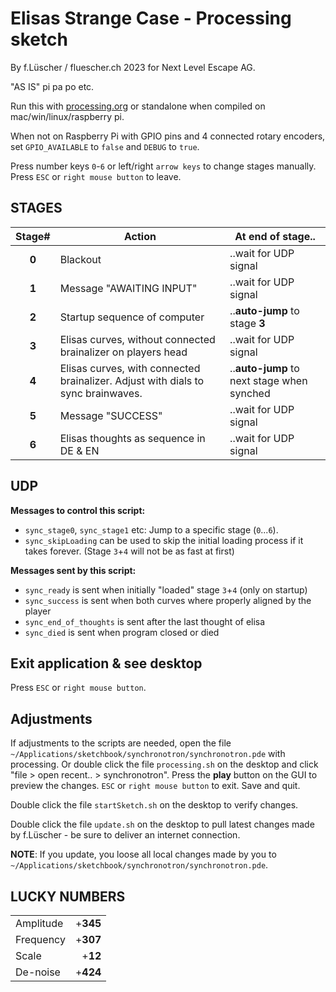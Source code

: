# Elisas Strange Case - Processing sketch 

By f.Lüscher / fluescher.ch 2023 for Next Level Escape AG.

"AS IS" pi pa po etc.

Run this with [processing.org](http://processing.org/download) or standalone when compiled on mac/win/linux/raspberry pi.

When not on Raspberry Pi with GPIO pins and 4 connected rotary encoders,
set `GPIO_AVAILABLE` to `false` and `DEBUG` to `true`.

Press number keys `0`-`6` or left/right `arrow keys` to change stages manually.
Press `ESC` or `right mouse button` to leave.

## STAGES
| Stage#| Action                                                  | At end of stage..      |
|:-----:|---------------------------------------------------------|-------------------------|
| **0** | Blackout                                                | ..wait for UDP signal  |
| **1** | Message "AWAITING INPUT"                                 | ..wait for UDP signal  |
| **2** | Startup sequence of computer                            | ..**auto-jump** to stage **3** |
| **3** | Elisas curves, without connected brainalizer on players head | ..wait for UDP signal  |
| **4** | Elisas curves, with connected brainalizer. Adjust with dials to sync brainwaves.  | ..**auto-jump** to next stage when synched |
| **5** | Message "SUCCESS"                                       | ..wait for UDP signal  |
| **6** | Elisas thoughts as sequence in DE & EN                  | ..wait for UDP signal  |

## UDP
**Messages to control this script:**
- `sync_stage0`, `sync_stage1` etc: Jump to a specific stage (`0`...`6`).
- `sync_skipLoading` can be used to skip the initial loading process if it takes forever. (Stage `3`+`4` will not be as fast at first)

**Messages sent by this script:**
- `sync_ready` is sent when initially "loaded" stage `3`+`4` (only on startup)
- `sync_success` is sent when both curves where properly aligned by the player
- `sync_end_of_thoughts` is sent after the last thought of elisa
- `sync_died` is sent when program closed or died

## Exit application & see desktop
Press `ESC` or `right mouse button`.

## Adjustments
If adjustments to the scripts are needed, open the file `~/Applications/sketchbook/synchronotron/synchronotron.pde` with processing.
Or double click the file `processing.sh` on the desktop and click "file > open recent.. > synchronotron".
Press the **play** button on the GUI to preview the changes. `ESC` or `right mouse button` to exit. Save and quit.

Double click the file `startSketch.sh` on the desktop to verify changes.

Double click the file `update.sh` on the desktop to pull latest changes made by f.Lüscher - be sure to deliver an internet connection.

**NOTE**: If you update, you loose all local changes made by you to `~/Applications/sketchbook/synchronotron/synchronotron.pde`.


## LUCKY NUMBERS
|           |          |
|-----------|---------:|
| Amplitude | +**345** |
| Frequency | +**307** |
| Scale     |  +**12** |
| De-noise  | +**424** |